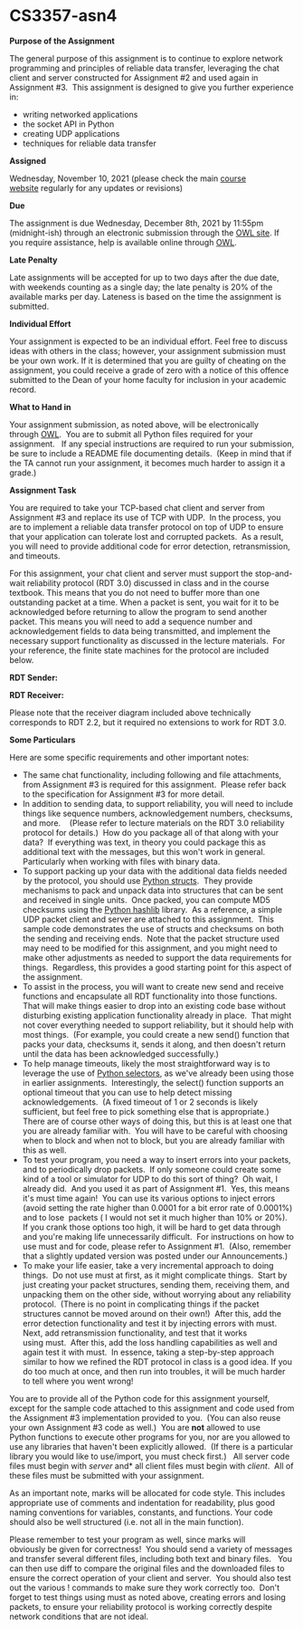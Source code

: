 # CS3357-asn4
 
**Purpose of the Assignment**

The general purpose of this assignment is to continue to explore network programming and principles of reliable data transfer, leveraging the chat client and server constructed for Assignment #2 and used again in Assignment #3.  This assignment is designed to give you further experience in:

- writing networked applications
- the socket API in Python
- creating UDP applications 
- techniques for reliable data transfer

**Assigned**

Wednesday, November 10, 2021 (please check the main [course website](http://owl.uwo.ca) regularly for any updates or revisions)

**Due**

The assignment is due Wednesday, December 8th, 2021 by 11:55pm (midnight-ish) through an electronic submission through the [OWL site](http://owl.uwo.ca). If you require assistance, help is available online through [OWL](http://owl.uwo.ca).

**Late Penalty**

Late assignments will be accepted for up to two days after the due date, with weekends counting as a single day; the late penalty is 20% of the available marks per day. Lateness is based on the time the assignment is submitted.

**Individual Effort**

Your assignment is expected to be an individual effort. Feel free to discuss ideas with others in the class; however, your assignment submission must be your own work. If it is determined that you are guilty of cheating on the assignment, you could receive a grade of zero with a notice of this offence submitted to the Dean of your home faculty for inclusion in your academic record.

**What to Hand in**

Your assignment submission, as noted above, will be electronically through [OWL](http://owl.uwo.ca).  You are to submit all Python files required for your assignment.   If any special instructions are required to run your submission, be sure to include a README file documenting details.  (Keep in mind that if the TA cannot run your assignment, it becomes much harder to assign it a grade.)

**Assignment Task**

You are required to take your TCP-based chat client and server from Assignment #3 and replace its use of TCP with UDP.  In the process, you are to implement a reliable data transfer protocol on top of UDP to ensure that your application can tolerate lost and corrupted packets.  As a result, you will need to provide additional code for error detection, retransmission, and timeouts.

For this assignment, your chat client and server must support the stop-and-wait reliability protocol (RDT 3.0) discussed in class and in the course textbook. This means that you do not need to buffer more than one outstanding packet at a time. When a packet is sent, you wait for it to be acknowledged before returning to allow the program to send another packet. This means you will need to add a sequence number and acknowledgement fields to data being transmitted, and implement the necessary support functionality as discussed in the lecture materials.  For your reference, the finite state machines for the protocol are included below.

**RDT Sender:**

**RDT Receiver:**

Please note that the receiver diagram included above technically corresponds to RDT 2.2, but it required no extensions to work for RDT 3.0.

**Some Particulars**

Here are some specific requirements and other important notes: 

- The same chat functionality, including following and file attachments, from Assignment #3 is required for this assignment.  Please refer back to the specification for Assignment #3 for more detail.  
- In addition to sending data, to support reliability, you will need to include things like sequence numbers, acknowledgement numbers, checksums, and more.    (Please refer to lecture materials on the RDT 3.0 reliability protocol for details.)  How do you package all of that along with your data?  If everything was text, in theory you could package this as additional text with the messages, but this won't work in general.  Particularly when working with files with binary data.  
- To support packing up your data with the additional data fields needed by the protocol, you should use [Python structs](https://docs.python.org/3/library/struct.html).  They provide mechanisms to pack and unpack data into structures that can be sent and received in single units.  Once packed, you can compute MD5 checksums using the [Python hashlib](https://docs.python.org/3/library/hashlib.html) library.  As a reference, a simple UDP packet client and server are attached to this assignment.  This sample code demonstrates the use of structs and checksums on both the sending and receiving ends.  Note that the packet structure used may need to be modified for this assignment, and you might need to make other adjustments as needed to support the data requirements for things.  Regardless, this provides a good starting point for this aspect of the assignment.
- To assist in the process, you will want to create new send and receive functions and encapsulate all RDT functionality into those functions.  That will make things easier to drop into an existing code base without disturbing existing application functionality already in place.  That might not cover everything needed to support reliability, but it should help with most things.  (For example, you could create a new send() function that packs your data, checksums it, sends it along, and then doesn't return until the data has been acknowledged successfully.)
- To help manage timeouts, likely the most straightforward way is to leverage the use of [Python selectors](https://docs.python.org/3/library/selectors.html), as we've already been using those in earlier assignments.  Interestingly, the select() function supports an optional timeout that you can use to help detect missing acknowledgements.  (A fixed timeout of 1 or 2 seconds is likely sufficient, but feel free to pick something else that is appropriate.)  There are of course other ways of doing this, but this is at least one that you are already familiar with.  You will have to be careful with choosing when to block and when not to block, but you are already familiar with this as well.
- To test your program, you need a way to insert errors into your packets, and to periodically drop packets.  If only someone could create some kind of a tool or simulator for UDP to do this sort of thing?  Oh wait, I already did.  And you used it as part of Assignment #1.  Yes, this means it's must time again!  You can use its various options to inject errors (avoid setting the rate higher than 0.0001 for a bit error rate of 0.0001%) and to lose  packets ( I would not set it much higher than 10% or 20%).  If you crank those options too high, it will be hard to get data through and you're making life unnecessarily difficult.  For instructions on how to use must and for code, please refer to Assignment #1.  (Also, remember that a slightly updated version was posted under our Announcements.)
- To make your life easier, take a very incremental approach to doing things.  Do not use must at first, as it might complicate things.  Start by just creating your packet structures, sending them, receiving them, and unpacking them on the other side, without worrying about any reliability protocol.  (There is no point in complicating things if the packet structures cannot be moved around on their own!)  After this, add the error detection functionality and test it by injecting errors with must.  Next, add retransmission functionality, and test that it works using must.  After this, add the loss handling capabilities as well and again test it with must.  In essence, taking a step-by-step approach similar to how we refined the RDT protocol in class is a good idea. If you do too much at once, and then run into troubles, it will be much harder to tell where you went wrong!

You are to provide all of the Python code for this assignment yourself, except for the sample code attached to this assignment and code used from the Assignment #3 implementation provided to you.  (You can also reuse your own Assignment #3 code as well.)  You are **not** allowed to use Python functions to execute other programs for you, nor are you allowed to use any libraries that haven't been explicitly allowed.  (If there is a particular library you would like to use/import, you must check first.)   All server code files must begin with *server* and* all client files must begin with *client*.  All of these files must be submitted with your assignment.  

As an important note, marks will be allocated for code style. This includes appropriate use of comments and indentation for readability, plus good naming conventions for variables, constants, and functions. Your code should also be well structured (i.e. not all in the main function). 

Please remember to test your program as well, since marks will obviously be given for correctness!  You should send a variety of messages and transfer several different files, including both text and binary files.   You can then use diff to compare the original files and the downloaded files to ensure the correct operation of your client and server.  You should also test out the various ! commands to make sure they work correctly too.  Don't forget to test things using must as noted above, creating errors and losing packets, to ensure your reliability protocol is working correctly despite network conditions that are not ideal.  

